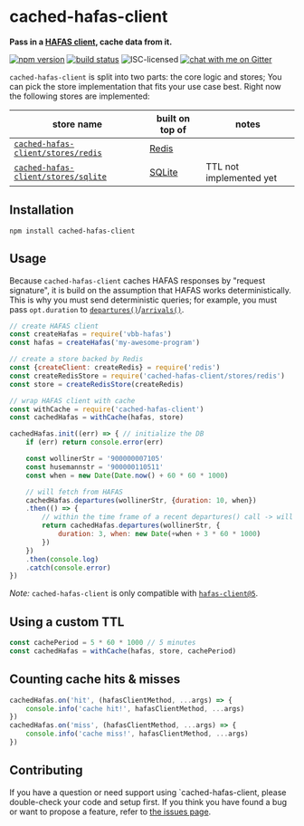 # cached-hafas-client

**Pass in a [HAFAS client](https://github.com/public-transport/hafas-client), cache data from it.**

[![npm version](https://img.shields.io/npm/v/cached-hafas-client.svg)](https://www.npmjs.com/package/cached-hafas-client)
[![build status](https://api.travis-ci.org/derhuerst/cached-hafas-client.svg?branch=master)](https://travis-ci.org/derhuerst/cached-hafas-client)
![ISC-licensed](https://img.shields.io/github/license/derhuerst/cached-hafas-client.svg)
[![chat with me on Gitter](https://img.shields.io/badge/chat%20with%20me-on%20gitter-512e92.svg)](https://gitter.im/derhuerst)

`cached-hafas-client` is split into two parts: the core logic and stores; You can pick the store implementation that fits your use case best. Right now the following stores are implemented:

store name | built on top of | notes
-----------|-----------------|------
[`cached-hafas-client/stores/redis`](stores/redis.js) | [Redis](https://redis.io/) |
[`cached-hafas-client/stores/sqlite`](stores/sqlite.js) | [SQLite](https://www.sqlite.org/) | TTL not implemented yet


## Installation

```shell
npm install cached-hafas-client
```


## Usage

Because `cached-hafas-client` caches HAFAS responses by "request signature", it is build on the assumption that HAFAS works deterministically. This is why you must send deterministic queries; for example, you must pass `opt.duration` to [`departures()`](https://github.com/public-transport/hafas-client/blob/5/docs/departures.md)/[`arrivals()`](https://github.com/public-transport/hafas-client/blob/5/docs/arrivals.md).

```js
// create HAFAS client
const createHafas = require('vbb-hafas')
const hafas = createHafas('my-awesome-program')

// create a store backed by Redis
const {createClient: createRedis} = require('redis')
const createRedisStore = require('cached-hafas-client/stores/redis')
const store = createRedisStore(createRedis)

// wrap HAFAS client with cache
const withCache = require('cached-hafas-client')
const cachedHafas = withCache(hafas, store)

cachedHafas.init((err) => { // initialize the DB
	if (err) return console.error(err)

	const wollinerStr = '900000007105'
	const husemannstr = '900000110511'
	const when = new Date(Date.now() + 60 * 60 * 1000)

	// will fetch from HAFAS
	cachedHafas.departures(wollinerStr, {duration: 10, when})
	.then(() => {
		// within the time frame of a recent departures() call -> will read from cache
		return cachedHafas.departures(wollinerStr, {
			duration: 3, when: new Date(+when + 3 * 60 * 1000)
		})
	})
	.then(console.log)
	.catch(console.error)
})
```

*Note:* `cached-hafas-client` is only compatible with [`hafas-client@5`](https://github.com/public-transport/hafas-client/tree/5).

## Using a custom TTL

```js
const cachePeriod = 5 * 60 * 1000 // 5 minutes
const cachedHafas = withCache(hafas, store, cachePeriod)
```

## Counting cache hits & misses

```js
cachedHafas.on('hit', (hafasClientMethod, ...args) => {
	console.info('cache hit!', hafasClientMethod, ...args)
})
cachedHafas.on('miss', (hafasClientMethod, ...args) => {
	console.info('cache miss!', hafasClientMethod, ...args)
})
```


## Contributing

If you have a question or need support using `cached-hafas-client, please double-check your code and setup first. If you think you have found a bug or want to propose a feature, refer to [the issues page](https://github.com/derhuerst/cached-hafas-client/issues).

